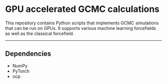 # GPU accelerated GCMC calculations

This repository contains Python scripts that implements GCMC simulations that can be run on GPUs. It supports various machine learning forcefields as well as the classical forcefield.

---

## Dependencies
- NumPy
- PyTorch
- ocp

